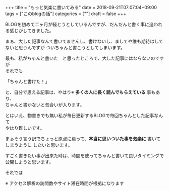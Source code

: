 +++
title = "もっと気楽に書いてみる"
date = 2018-09-21T07:07:04+09:00
tags = ["このblogの話"]
categories = [""]
draft = false
+++

BLOGを初めて二ヶ月が経とうとしているんですが、だんだんと書く事に追われる感じがしてきました。

まぁ、大した記事なんて書いてませんし、書けないし、ましてや誰も期待はしてないと思うんですが
ついちゃんと書こうとしてしまいます。

最も、私がちゃんと書いた　と思ったところで、大した記事にはならないのですが  
それでも 

「ちゃんと書けた！」

と、自分で思える記事は、やはり※ __多くの人に長く読んでもらえている__ 事もあり、  
ちゃんと書かないと気合いが入ります。

とはいえ、物書きでも無い私が毎日更新するBLOGで毎回ちゃんとした記事なんて  
やはり難しいです。

まぁそう言う訳でちょっと原点に戻って、__本当に思いついた事を気楽に__ 書いてしまうように
したいと思います。

すごく書きたい事が出来た時は、時間を使ってちゃんと書いて良いタイミングで公開しようと思います。

それでは

※ アクセス解析の訪問数やサイト滞在時間が根拠になります
